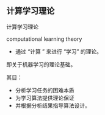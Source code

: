 

## 计算学习理论

计算学习理论

computational learning theory

- 通过 “计算 ” 来进行 “学习” 的理论。

即关于机器学习的理论基础。

其目：

- 分析学习任务的困难本质
- 为学习算法提供理论保证
- 并根据分析结果指导算法设计。